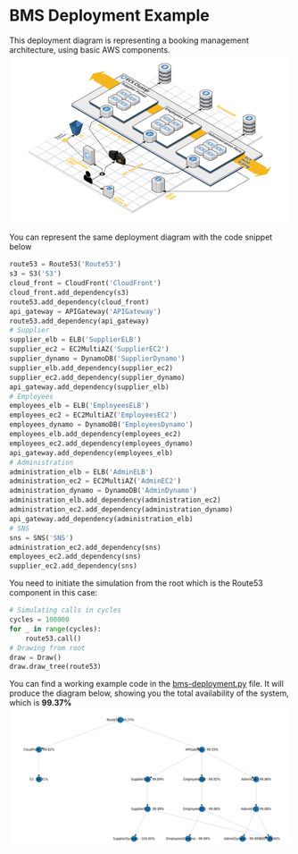 # BMS Deployment Example
This deployment diagram is representing a booking management architecture, using basic AWS components.
![diagram](bms_deployment_aws.png)

You can represent the same deployment diagram with the code snippet below
```python
route53 = Route53('Route53')
s3 = S3('S3')
cloud_front = CloudFront('CloudFront')
cloud_front.add_dependency(s3)
route53.add_dependency(cloud_front)
api_gateway = APIGateway('APIGateway')
route53.add_dependency(api_gateway)
# Supplier
supplier_elb = ELB('SupplierELB')
supplier_ec2 = EC2MultiAZ('SupplierEC2')
supplier_dynamo = DynamoDB('SupplierDynamo')
supplier_elb.add_dependency(supplier_ec2)
supplier_ec2.add_dependency(supplier_dynamo)
api_gateway.add_dependency(supplier_elb)
# Employees
employees_elb = ELB('EmployeesELB')
employees_ec2 = EC2MultiAZ('EmployeesEC2')
employees_dynamo = DynamoDB('EmployeesDynamo')
employees_elb.add_dependency(employees_ec2)
employees_ec2.add_dependency(employees_dynamo)
api_gateway.add_dependency(employees_elb)
# Administration
administration_elb = ELB('AdminELB')
administration_ec2 = EC2MultiAZ('AdminEC2')
administration_dynamo = DynamoDB('AdminDynamo')
administration_elb.add_dependency(administration_ec2)
administration_ec2.add_dependency(administration_dynamo)
api_gateway.add_dependency(administration_elb)
# SNS
sns = SNS('SNS')
administration_ec2.add_dependency(sns)
employees_ec2.add_dependency(sns)
supplier_ec2.add_dependency(sns)
```

You need to initiate the simulation from the root which is the Route53 component in this case:
```python
# Simulating calls in cycles
cycles = 100000
for _ in range(cycles):
    route53.call()
# Drawing from root
draw = Draw()
draw.draw_tree(route53)
```

You can find a working example code in the [bms-deployment.py](bms-deployment.py) file.
It will produce the diagram below, showing you the total availability of the system, which is **99.37%**
![result](bms_deployment.png) 